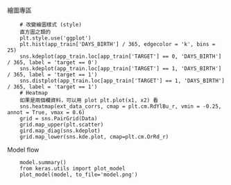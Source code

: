 繪圖專區

        # 改變繪圖樣式 (style)
        直方圖之類的
        plt.style.use('ggplot') 
        plt.hist(app_train['DAYS_BIRTH'] / 365, edgecolor = 'k', bins = 25)
        sns.kdeplot(app_train.loc[app_train['TARGET'] == 0, 'DAYS_BIRTH'] / 365, label = 'target == 0')
        sns.kdeplot(app_train.loc[app_train['TARGET'] == 1, 'DAYS_BIRTH'] / 365, label = 'target == 1')
        sns.distplot(app_train.loc[app_train['TARGET'] == 1, 'DAYS_BIRTH'] / 365, label = 'target == 1')
        # Heatmap
        如果是兩個欄資料，可以用 plot plt.plot(x1, x2) 看
        sns.heatmap(ext_data_corrs, cmap = plt.cm.RdYlBu_r, vmin = -0.25, annot = True, vmax = 0.6)
        grid = sns.PairGrid(Data)
        grid.map_upper(plt.scatter)
        gird.map_diag(sns.kdeplot)
        grid.map_lower(sns.kde.plot, cmap=plt.cm.OrRd_r)
        
        
Model flow

        model.summary()
        from keras.utils import plot_model
        plot_model(model, to_file='model.png')
